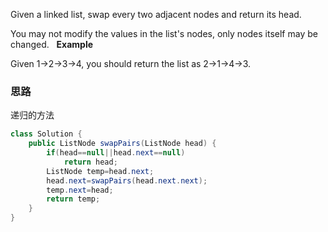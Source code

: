 Given a linked list, swap every two adjacent nodes and return its head.

You may not modify the values in the list's nodes, only nodes itself may be changed.
 
**Example**

Given 1->2->3->4, you should return the list as 2->1->4->3.

### 思路

递归的方法

```java
class Solution {
    public ListNode swapPairs(ListNode head) {
        if(head==null||head.next==null)   
            return head;
        ListNode temp=head.next;
        head.next=swapPairs(head.next.next);
        temp.next=head;
        return temp;
    }
}
```

